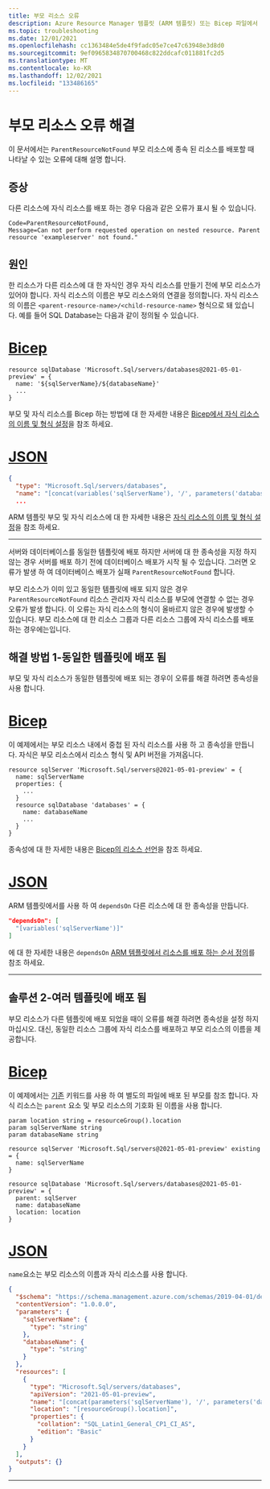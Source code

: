 ```yaml
---
title: 부모 리소스 오류
description: Azure Resource Manager 템플릿 (ARM 템플릿) 또는 Bicep 파일에서 부모 리소스를 사용할 때 발생 하는 오류를 해결 하는 방법을 설명 합니다.
ms.topic: troubleshooting
ms.date: 12/01/2021
ms.openlocfilehash: cc1363484e5de4f9fadc05e7ce47c63948e3d8d0
ms.sourcegitcommit: 9ef0965834870700468c822ddcafc011881fc2d5
ms.translationtype: MT
ms.contentlocale: ko-KR
ms.lasthandoff: 12/02/2021
ms.locfileid: "133486165"
---
```

# <a name="resolve-errors-for-parent-resources"></a>부모 리소스 오류 해결

이 문서에서는 `ParentResourceNotFound` 부모 리소스에 종속 된 리소스를 배포할 때 나타날 수 있는 오류에 대해 설명 합니다.

## <a name="symptom"></a>증상

다른 리소스에 자식 리소스를 배포 하는 경우 다음과 같은 오류가 표시 될 수 있습니다.

```Output
Code=ParentResourceNotFound,
Message=Can not perform requested operation on nested resource. Parent resource 'exampleserver' not found."
```

## <a name="cause"></a>원인

한 리소스가 다른 리소스에 대 한 자식인 경우 자식 리소스를 만들기 전에 부모 리소스가 있어야 합니다. 자식 리소스의 이름은 부모 리소스와의 연결을 정의합니다. 자식 리소스의 이름은 `<parent-resource-name>/<child-resource-name>` 형식으로 돼 있습니다. 예를 들어 SQL Database는 다음과 같이 정의될 수 있습니다.

# <a name="bicep"></a>[Bicep](#tab/bicep)

```bicep
resource sqlDatabase 'Microsoft.Sql/servers/databases@2021-05-01-preview' = {
  name: '${sqlServerName}/${databaseName}'
  ...
}
```

부모 및 자식 리소스를 Bicep 하는 방법에 대 한 자세한 내용은 [Bicep에서 자식 리소스의 이름 및 형식 설정](../bicep/child-resource-name-type.md)을 참조 하세요.

# <a name="json"></a>[JSON](#tab/json)

```json
{
  "type": "Microsoft.Sql/servers/databases",
  "name": "[concat(variables('sqlServerName'), '/', parameters('databaseName'))]",
  ...
```

ARM 템플릿 부모 및 자식 리소스에 대 한 자세한 내용은 [자식 리소스의 이름 및 형식 설정](../templates/child-resource-name-type.md)을 참조 하세요.

---

서버와 데이터베이스를 동일한 템플릿에 배포 하지만 서버에 대 한 종속성을 지정 하지 않는 경우 서버를 배포 하기 전에 데이터베이스 배포가 시작 될 수 있습니다. 그러면 오류가 발생 하 여 데이터베이스 배포가 실패 `ParentResourceNotFound` 합니다.

부모 리소스가 이미 있고 동일한 템플릿에 배포 되지 않은 경우 `ParentResourceNotFound` 리소스 관리자 자식 리소스를 부모에 연결할 수 없는 경우 오류가 발생 합니다. 이 오류는 자식 리소스의 형식이 올바르지 않은 경우에 발생할 수 있습니다. 부모 리소스에 대 한 리소스 그룹과 다른 리소스 그룹에 자식 리소스를 배포 하는 경우에는입니다.

## <a name="solution-1---deployed-in-same-template"></a>해결 방법 1-동일한 템플릿에 배포 됨

부모 및 자식 리소스가 동일한 템플릿에 배포 되는 경우이 오류를 해결 하려면 종속성을 사용 합니다.

# <a name="bicep"></a>[Bicep](#tab/bicep)

이 예제에서는 부모 리소스 내에서 중첩 된 자식 리소스를 사용 하 고 종속성을 만듭니다. 자식은 부모 리소스에서 리소스 형식 및 API 버전을 가져옵니다.

```bicep
resource sqlServer 'Microsoft.Sql/servers@2021-05-01-preview' = {
  name: sqlServerName
  properties: {
    ...
  }
  resource sqlDatabase 'databases' = {
    name: databaseName
    ...
  }
}
```

종속성에 대 한 자세한 내용은 [Bicep의 리소스 선언](../bicep/resource-declaration.md#dependencies)을 참조 하세요.

# <a name="json"></a>[JSON](#tab/json)

ARM 템플릿에서를 사용 하 여 `dependsOn` 다른 리소스에 대 한 종속성을 만듭니다.

```json
"dependsOn": [
  "[variables('sqlServerName')]"
]
```

에 대 한 자세한 내용은 `dependsOn` [ARM 템플릿에서 리소스를 배포 하는 순서 정의](../templates/resource-dependency.md#dependson)를 참조 하세요.

---

## <a name="solution-2---deployed-in-different-templates"></a>솔루션 2-여러 템플릿에 배포 됨

부모 리소스가 다른 템플릿에 배포 되었을 때이 오류를 해결 하려면 종속성을 설정 하지 마십시오. 대신, 동일한 리소스 그룹에 자식 리소스를 배포하고 부모 리소스의 이름을 제공합니다.

# <a name="bicep"></a>[Bicep](#tab/bicep)

이 예제에서는 [기존](../bicep/resource-declaration.md#existing-resources) 키워드를 사용 하 여 별도의 파일에 배포 된 부모를 참조 합니다. 자식 리소스는 `parent` 요소 및 부모 리소스의 기호화 된 이름을 사용 합니다.

```bicep
param location string = resourceGroup().location
param sqlServerName string
param databaseName string

resource sqlServer 'Microsoft.Sql/servers@2021-05-01-preview' existing = {
  name: sqlServerName
}

resource sqlDatabase 'Microsoft.Sql/servers/databases@2021-05-01-preview' = {
  parent: sqlServer
  name: databaseName
  location: location
}
```

# <a name="json"></a>[JSON](#tab/json)

`name`요소는 부모 리소스의 이름과 자식 리소스를 사용 합니다.

```json
{
  "$schema": "https://schema.management.azure.com/schemas/2019-04-01/deploymentTemplate.json#",
  "contentVersion": "1.0.0.0",
  "parameters": {
    "sqlServerName": {
      "type": "string"
    },
    "databaseName": {
      "type": "string"
    }
  },
  "resources": [
    {
      "type": "Microsoft.Sql/servers/databases",
      "apiVersion": "2021-05-01-preview",
      "name": "[concat(parameters('sqlServerName'), '/', parameters('databaseName'))]",
      "location": "[resourceGroup().location]",
      "properties": {
        "collation": "SQL_Latin1_General_CP1_CI_AS",
        "edition": "Basic"
      }
    }
  ],
  "outputs": {}
}
```

---
